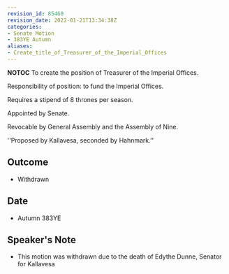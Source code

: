 ```yaml
---
revision_id: 85460
revision_date: 2022-01-21T13:34:38Z
categories:
- Senate Motion
- 383YE Autumn
aliases:
- Create_title_of_Treasurer_of_the_Imperial_Offices
---
```



__NOTOC__
To create the position of Treasurer of the Imperial Offices. 

Responsibility of position: to fund the Imperial Offices. 

Requires a stipend of 8 thrones per season. 

Appointed by Senate. 

Revocable by General Assembly and the Assembly of Nine.

''Proposed by Kallavesa, seconded by Hahnmark.''

## Outcome
* Withdrawn
## Date
* Autumn 383YE

## Speaker's Note
* This motion was withdrawn due to the death of Edythe Dunne, Senator for Kallavesa